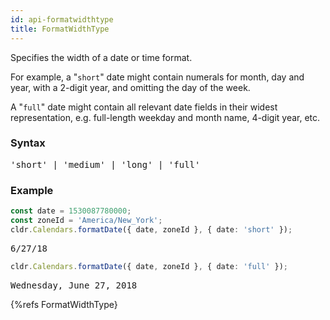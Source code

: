 ```yaml
---
id: api-formatwidthtype
title: FormatWidthType
---
```


Specifies the width of a date or time format.

For example, a "`short`" date might contain numerals for month, day and year, with a 2-digit year, and omitting the day of the week.

A "`full`" date might contain all relevant date fields in their widest representation, e.g. full-length weekday and month name, 4-digit year, etc.

### Syntax

<pre class="syntax">
'short' | 'medium' | 'long' | 'full'
</pre>

### Example

```typescript
const date = 1530087780000;
const zoneId = 'America/New_York';
cldr.Calendars.formatDate({ date, zoneId }, { date: 'short' });
```

<pre class="output">
6/27/18
</pre>

```typescript
cldr.Calendars.formatDate({ date, zoneId }, { date: 'full' });
```

<pre class="output">
Wednesday, June 27, 2018
</pre>

{%refs FormatWidthType}
